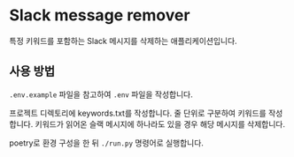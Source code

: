 # Slack message remover
특정 키워드를 포함하는 Slack 메시지를 삭제하는 애플리케이션입니다.

## 사용 방법
`.env.example` 파일을 참고하여 `.env` 파일을 작성합니다.

프로젝트 디렉토리에 keywords.txt를 작성합니다.
줄 단위로 구분하여 키워드를 작성합니다.
키워드가 읽어온 슬랙 메시지에 하나라도 있을 경우 해당 메시지를 삭제합니다.

poetry로 환경 구성을 한 뒤 `./run.py` 명령어로 실행합니다.